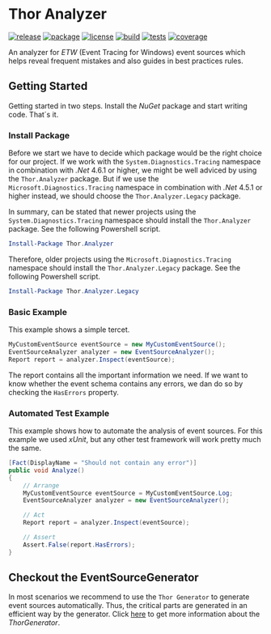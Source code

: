 # Thor Analyzer
[![release](https://img.shields.io/github/release/ChilliCream/thor-analyzer.svg)](https://github.com/ChilliCream/thor-analyzer/releases) [![package](https://img.shields.io/nuget/v/Thor.Analyzer.svg)](https://www.nuget.org/packages/Thor.Analyzer) [![license](https://img.shields.io/github/license/ChilliCream/thor-analyzer.svg)](https://github.com/ChilliCream/thor-analyzer/blob/master/LICENSE) [![build](https://img.shields.io/appveyor/ci/rstaib/thor-analyzer/master.svg)](https://ci.appveyor.com/project/rstaib/thor-analyzer) [![tests](https://img.shields.io/appveyor/tests/rstaib/thor-analyzer/master.svg)](https://ci.appveyor.com/project/rstaib/thor-analyzer) [![coverage](https://img.shields.io/coveralls/ChilliCream/thor-analyzer.svg)](https://coveralls.io/github/ChilliCream/thor-analyzer?branch=master)

An analyzer for *ETW* (Event Tracing for Windows) event sources which helps reveal frequent mistakes and also guides in best practices rules.

## Getting Started

Getting started in two steps. Install the *NuGet* package and start writing code. That´s it.

### Install Package

Before we start we have to decide which package would be the right choice for our project. If we work with the `System.Diagnostics.Tracing` namespace in combination with *.Net* 4.6.1 or higher, we might be well adviced by using the `Thor.Analyzer` package. But if we use the `Microsoft.Diagnostics.Tracing` namespace in combination with *.Net* 4.5.1 or higher instead, we should choose the `Thor.Analyzer.Legacy` package.

In summary, can be stated that newer projects using the `System.Diagnostics.Tracing` namespace should install the `Thor.Analyzer` package. See the following Powershell script.

```powershell
Install-Package Thor.Analyzer
```

Therefore, older projects using the `Microsoft.Diagnostics.Tracing` namespace should install the `Thor.Analyzer.Legacy` package. See the following Powershell script.

```powershell
Install-Package Thor.Analyzer.Legacy
```

### Basic Example

This example shows a simple tercet.

```csharp
MyCustomEventSource eventSource = new MyCustomEventSource();
EventSourceAnalyzer analyzer = new EventSourceAnalyzer();
Report report = analyzer.Inspect(eventSource);
```

The report contains all the important information we need. If we want to know whether the event schema contains any errors, we dan do so by checking the `HasErrors` property.

### Automated Test Example

This example shows how to automate the analysis of event sources. For this example we used *xUnit*, but any other test framework will work pretty much the same.

```csharp
[Fact(DisplayName = "Should not contain any error")]
public void Analyze()
{
    // Arrange
    MyCustomEventSource eventSource = MyCustomEventSource.Log;
    EventSourceAnalyzer analyzer = new EventSourceAnalyzer();

    // Act
    Report report = analyzer.Inspect(eventSource);

    // Assert
    Assert.False(report.HasErrors);
}
```

## Checkout the EventSourceGenerator

In most scenarios we recommend to use the `Thor Generator` to generate event sources automatically. Thus, the critical parts are generated in an efficient way by the generator. Click [here](https://github.com/ChilliCream/thor-generator) to get more information about the *ThorGenerator*.